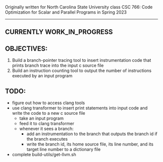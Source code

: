 Originally written for North Carolina State University class CSC 766: Code Optimization for Scalar and Parallel Programs in Spring 2023

--------------------------
CURRENTLY WORK_IN_PROGRESS
--------------------------

OBJECTIVES:
-----------
1. Build a branch-pointer tracing tool to insert instrumentation code that prints branch trace into the input c source file
2. Build an instruction counting tool to output the number of instructions executed by an input program

TODO:
-----
- figure out how to access clang tools
- use clang transformer to insert print statements into input code and write the code to a new c source file
    - take an input program
    - feed it to clang transformer
    - whenever it sees a branch:
        - add an instrumentation to the branch that outputs the branch id if the branch executes
        - write the branch id, its home source file, its line number, and its target line number to a dictionary file
- complete build-utils/get-llvm.sh